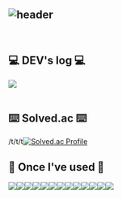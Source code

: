 <div align="left">
  
![header](https://capsule-render.vercel.app/api?type=waving&color=timeGradient&text=LeeGiSeung👋&animation=twinkling&fontSize=35&fontAlignY=40&fontAlign=70&height=250)
---
<br>

## 💻 DEV's log 💻
<div style="display:flex; flex-direction:row;">
    <a href="https://easyhomputer.tistory.com">
        <a href="https://velog.io/@kimbab_1004/posts"><img src="https://img.shields.io/badge/Velog-20c997?style=for-the-badge&logo=Velog&logoColor=white">
    </a>
</div><br>


## ⌨️ Solved.ac ⌨️
/t/t/t[![Solved.ac Profile](http://mazassumnida.wtf/api/generate_badge?boj=kimbab1004)](https://solved.ac/kimbab1004)


      
## 🔨 Once I've used 🔨
<div style="display:flex; flex-direction:row;">
    <img src="https://img.shields.io/badge/Andoid Studio-3DDC84?style=flat-square&logo=android studio&logoColor=white">
    <img src="https://img.shields.io/badge/JavaScript-F7DF1E?style=flat-square&logo=JavaScript&logoColor=white">
    <img src="https://img.shields.io/badge/HTML5-E34F26?style=flat-square&logo=HTML5&logoColor=white">
    <img src="https://img.shields.io/badge/React-61DAFB?style=flat-square&logo=React&logoColor=white">
  <br>
  <img src="https://img.shields.io/badge/Anaconda-44A833?style=flat-square&logo=Anaconda&logoColor=white">
  <img src="https://img.shields.io/badge/MongoDB-47A248?style=flat-square&logo=MongoDB&logoColor=white">
  <img src="https://img.shields.io/badge/python-3776AB?style=flat-square&logo=python&logoColor=white">
  <img src="https://img.shields.io/badge/OpenAi-412991?style=flat-square&logo=OpenAi&logoColor=white">
  <img src="https://img.shields.io/badge/Flask-000000?style=flat-square&logo=Flask&logoColor=white">
  <br>
  <img src="https://img.shields.io/badge/Visual Studio-5C2D91?style=flat-square&logo=Visual Studio&logoColor=white">
  <img src="https://img.shields.io/badge/Visual Studio Code-007ACC?style=flat-square&logo=Visual Studio Code&logoColor=white">
  <img src="https://img.shields.io/badge/C++-00599C?style=flat-square&logo=C++&logoColor=white">
  <img src="https://img.shields.io/badge/Unreal Engine-0E1128?style=flat-square&logo=Unreal Engine&logoColor=white">

</div><br>
</div>
